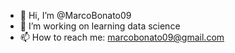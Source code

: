 - 👋 Hi, I’m @MarcoBonato09
- 👀 I’m working on learning data science
- 📫 How to reach me: marcobonato09@gmail.com
